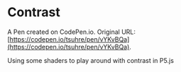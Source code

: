# Contrast

A Pen created on CodePen.io. Original URL: [https://codepen.io/tsuhre/pen/vYKvBQa](https://codepen.io/tsuhre/pen/vYKvBQa).

Using some shaders to play around with contrast in P5.js